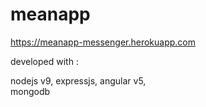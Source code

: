 # meanapp


https://meanapp-messenger.herokuapp.com


developed with : 

nodejs v9, 
expressjs, 
angular v5,  
mongodb
